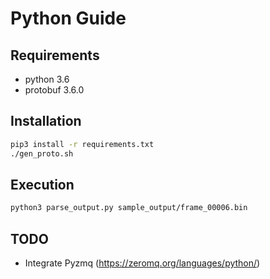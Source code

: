 # Python Guide

## Requirements

- python 3.6
- protobuf 3.6.0

## Installation

```bash
pip3 install -r requirements.txt
./gen_proto.sh
```

## Execution

```bash
python3 parse_output.py sample_output/frame_00006.bin
```

## TODO

- Integrate Pyzmq (https://zeromq.org/languages/python/)
